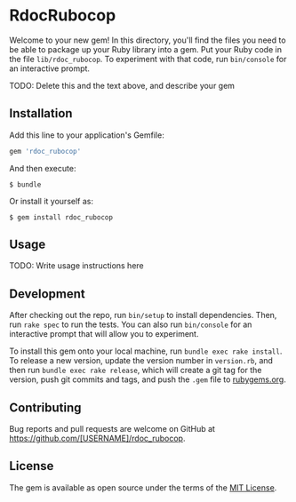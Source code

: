 # RdocRubocop

Welcome to your new gem! In this directory, you'll find the files you need to be able to package up your Ruby library into a gem. Put your Ruby code in the file `lib/rdoc_rubocop`. To experiment with that code, run `bin/console` for an interactive prompt.

TODO: Delete this and the text above, and describe your gem

## Installation

Add this line to your application's Gemfile:

```ruby
gem 'rdoc_rubocop'
```

And then execute:

    $ bundle

Or install it yourself as:

    $ gem install rdoc_rubocop

## Usage

TODO: Write usage instructions here

## Development

After checking out the repo, run `bin/setup` to install dependencies. Then, run `rake spec` to run the tests. You can also run `bin/console` for an interactive prompt that will allow you to experiment.

To install this gem onto your local machine, run `bundle exec rake install`. To release a new version, update the version number in `version.rb`, and then run `bundle exec rake release`, which will create a git tag for the version, push git commits and tags, and push the `.gem` file to [rubygems.org](https://rubygems.org).

## Contributing

Bug reports and pull requests are welcome on GitHub at https://github.com/[USERNAME]/rdoc_rubocop.

## License

The gem is available as open source under the terms of the [MIT License](https://opensource.org/licenses/MIT).
